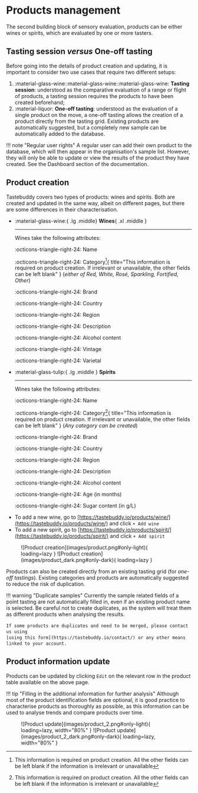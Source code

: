 # Products management

The second building block of sensory evaluation, products can be either wines or
spirits, which are evaluated by one or more tasters.

## Tasting session _versus_ One-off tasting

Before going into the details of product creation and updating, it is important
to consider two use cases that require two different setups:

1. :material-glass-wine::material-glass-wine::material-glass-wine: **Tasting session**: understood as the comparative evaluation of a range or
   flight of products, a tasting session requires the products to have been
   created beforehand;
2. :material-liquor: **One-off tasting**: understood as the evaluation of a single product on the
   move, a one-off tasting allows the creation of a product directly from the
   tasting grid. Existing products are automatically suggested, but a completely
   new sample can be automatically added to the database.

!!! note "Regular user rights"
    A regular user can add their own product to the database, which will then appear
    in the organisation's sample list. However, they will only be able to update or
    view the results of the product they have created. See the Dashboard section of
    the documentation.

## Product creation

Tastebuddy covers two types of products: wines and spirits. Both are created and
updated in the same way, albeit on different pages, but there are some
differences in their characterisation.

<div class="grid cards" markdown>

-   :material-glass-wine:{ .lg .middle} __Wines__{ .xl .middle }

    ---

    Wines take the following attributes:
    
    :octicons-triangle-right-24: Name

    :octicons-triangle-right-24: Category[^1]{ title="This information is required on product creation. If irrelevant or unavailable, the other fields can be left blank" } (_either of Red, White, Rosé, Sparkling, Fortified, Other_)

    :octicons-triangle-right-24: Brand

    :octicons-triangle-right-24: Country

    :octicons-triangle-right-24: Region

    :octicons-triangle-right-24: Description

    :octicons-triangle-right-24: Alcohol content

    :octicons-triangle-right-24: Vintage

    :octicons-triangle-right-24: Varietal

-   :material-glass-tulip:{ .lg .middle } __Spirits__

    ---

    Wines take the following attributes:
    
    :octicons-triangle-right-24: Name

    :octicons-triangle-right-24: Category[^1]{ title="This information is required on product creation. If irrelevant or unavailable, the other fields can be left blank" } (_Any category can be created_)

    :octicons-triangle-right-24: Brand

    :octicons-triangle-right-24: Country

    :octicons-triangle-right-24: Region

    :octicons-triangle-right-24: Description

    :octicons-triangle-right-24: Alcohol content

    :octicons-triangle-right-24: Age (in months)

    :octicons-triangle-right-24: Sugar content (in g/L)

</div>


[^1]:
    This information is required on product creation. All the other fields can
    be left blank if the information is irrelevant or unavailable

- To add a new wine, go to [https://tastebuddy.io/products/wine/](https://tastebuddy.io/products/wine/) and click `+ Add wine`
- To add a new spirit, go to [https://tastebuddy.io/products/spirit/](https://tastebuddy.io/products/spirit/) and click `+ Add spirit`

<figure markdown="span">
![Product creation](images/product.png#only-light){ loading=lazy }
![Product creation](images/product_dark.png#only-dark){ loading=lazy }
</figure>

Products can also be created directly from an existing tasting grid (for
_one-off tastings_). Existing categories and products are automatically
suggested to reduce the risk of duplication.

!!! warning "Duplicate samples"
    Currently the sample related fields of a point tasting are not automatically
    filled in, even if an existing product name is selected. Be careful not to
    create duplicates, as the system will treat them as different products when
    analysing the results.

    If some products are duplicates and need to be merged, please contact us using
    [using this form](https://tastebuddy.io/contact/) or any other means linked to your account.

## Product information update

Products can be updated by clicking `Edit` on the relevant row in the product
table available on the above page.

!!! tip "Filling in the additional information for further analysis"
    Although most of the product identification fields are optional, it is good
    practice to characterise products as thoroughly as possible, as this information
    can be used to analyse trends and compare products over time.

<figure markdown="span">
![Product update](images/product_2.png#only-light){ loading=lazy, width="80%" }
![Product update](images/product_2_dark.png#only-dark){ loading=lazy, width="80%" }
</figure>
